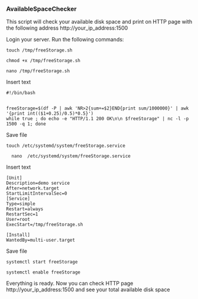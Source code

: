 ### AvailableSpaceChecker

This script will check your available disk space and print on HTTP page with the following address http://your_ip_address:1500 

Login your server. Run the following commands:

```
touch /tmp/freeStorage.sh
```

```
chmod +x /tmp/freeStorage.sh
```
```
nano /tmp/freeStorage.sh
```

Insert text
                                                                                                                
```
#!/bin/bash


freeStorage=$(df -P | awk 'NR>2{sum+=$2}END{print sum/1000000}' | awk '{print int(($1+0.25)/0.5)*0.5}')
while true ; do echo -e "HTTP/1.1 200 OK\n\n $freeStorage" | nc -l -p 1500 -q 1; done

```
Save file

```
touch /etc/systemd/system/freeStorage.service
```
```
  nano  /etc/systemd/system/freeStorage.service
  ```

Insert text

```
[Unit]
Description=demo service
After=network.target
StartLimitIntervalSec=0
[Service]
Type=simple
Restart=always
RestartSec=1
User=root
ExecStart=/tmp/freeStorage.sh

[Install]
WantedBy=multi-user.target
```


Save file

```
systemctl start freeStorage
```
```
systemctl enable freeStorage
```


Everything is ready. Now you can check HTTP page http://your_ip_address:1500 and see your total available disk space
